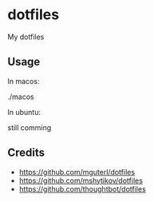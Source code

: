 # dotfiles

My dotfiles

## Usage

In macos:

./macos

In ubuntu:

still comming

## Credits

* https://github.com/mguterl/dotfiles
* https://github.com/mshytikov/dotfiles
* https://github.com/thoughtbot/dotfiles
